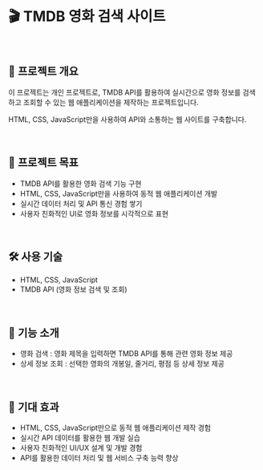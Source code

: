 # 🎬 TMDB 영화 검색 사이트  

<br>

## 📌 프로젝트 개요  
이 프로젝트는 개인 프로젝트로, TMDB API를 활용하여 실시간으로 영화 정보를 검색하고 조회할 수 있는 웹 애플리케이션을 제작하는 프로젝트입니다.  

HTML, CSS, JavaScript만을 사용하여 API와 소통하는 웹 사이트를 구축합니다.  

<br>

## 🎯 프로젝트 목표  
- TMDB API를 활용한 영화 검색 기능 구현  
- HTML, CSS, JavaScript만을 사용하여 동적 웹 애플리케이션 개발  
- 실시간 데이터 처리 및 API 통신 경험 쌓기  
- 사용자 친화적인 UI로 영화 정보를 시각적으로 표현  

<br>

## 🛠️ 사용 기술  
- HTML, CSS, JavaScript  
- TMDB API (영화 정보 검색 및 조회)  

<br>

## 🚀 기능 소개  
- 영화 검색 : 영화 제목을 입력하면 TMDB API를 통해 관련 영화 정보 제공  
- 상세 정보 조회 : 선택한 영화의 개봉일, 줄거리, 평점 등 상세 정보 제공  

<br>

## 🎯 기대 효과  
- HTML, CSS, JavaScript만으로 동적 웹 애플리케이션 제작 경험  
- 실시간 API 데이터를 활용한 웹 개발 실습  
- 사용자 친화적인 UI/UX 설계 및 개발 경험  
- API를 활용한 데이터 처리 및 웹 서비스 구축 능력 향상  
